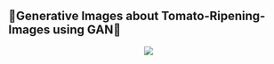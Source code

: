 ## 🍅Generative Images about Tomato-Ripening-Images using GAN🍅

<p align="center">
<img src="[![Uploading GAN_result.gif…]()](https://github.com/chaninjung/tomato-ripening-GAN/issues/1#issue-2082565382)https://github.com/chaninjung/tomato-ripening-GAN/issues/1#issue-2082565382">
</p>
